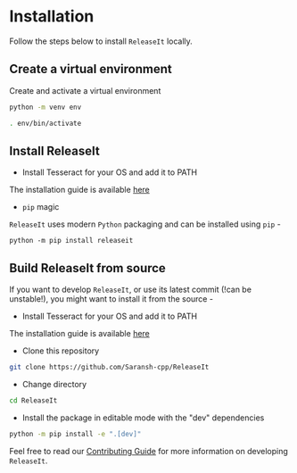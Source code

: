 # Installation

Follow the steps below to install `ReleaseIt` locally.

## Create a virtual environment

Create and activate a virtual environment

```bash
python -m venv env

. env/bin/activate
```

## Install ReleaseIt

- Install Tesseract for your OS and add it to PATH

The installation guide is available
[here](https://tesseract-ocr.github.io/tessdoc/Installation.html)

- `pip` magic

`ReleaseIt` uses modern `Python` packaging and can be installed using `pip` -

```
python -m pip install releaseit
```

## Build ReleaseIt from source

If you want to develop `ReleaseIt`, or use its latest commit (!can be
unstable!), you might want to install it from the source -

- Install Tesseract for your OS and add it to PATH

The installation guide is available
[here](https://tesseract-ocr.github.io/tessdoc/Installation.html)

- Clone this repository

```bash
git clone https://github.com/Saransh-cpp/ReleaseIt
```

- Change directory

```bash
cd ReleaseIt
```

- Install the package in editable mode with the "dev" dependencies

```bash
python -m pip install -e ".[dev]"
```

Feel free to read our
[Contributing Guide](https://github.com/Saransh-cpp/ReleaseIt/blob/main/CONTRIBUTING.md)
for more information on developing `ReleaseIt`.
